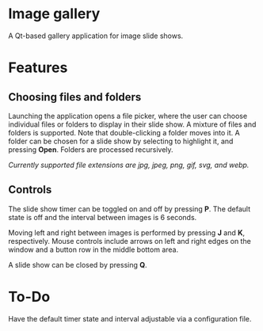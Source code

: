 # Image gallery
A Qt-based gallery application for image slide shows.


# Features
## Choosing files and folders
Launching the application opens a file picker, where the user can choose individual files or folders to display in their slide show. A mixture of files and folders is supported.
Note that double-clicking a folder moves into it. A folder can be chosen for a slide show by selecting to highlight it, and pressing **Open**. Folders are processed recursively.

*Currently supported file extensions are jpg, jpeg, png, gif, svg, and webp.*

## Controls
The slide show timer can be toggled on and off by pressing **P**.
The default state is off and the interval between images is 6 seconds.

Moving left and right between images is performed by pressing **J** and **K**, respectively. Mouse controls include arrows on left and right edges on the window and a button row in the middle bottom area. 

A slide show can be closed by pressing **Q**.


# To-Do
Have the default timer state and interval adjustable via a configuration file.
